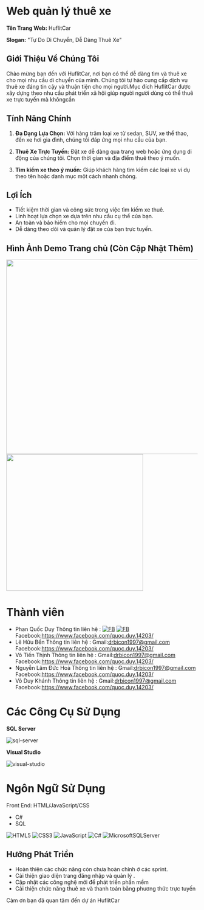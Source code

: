 # **Web quản lý thuê xe**
**Tên Trang Web:** HuflitCar

**Slogan:** "Tự Do Di Chuyển, Dễ Dàng Thuê Xe"

## Giới Thiệu Về Chúng Tôi

Chào mừng bạn đến với HuflitCar, nơi bạn có thể dễ dàng tìm và thuê xe cho mọi nhu cầu di chuyển của mình. Chúng tôi tự hào cung cấp dịch vụ thuê xe đáng tin cậy và thuận tiện cho mọi người.Mục đích HuflitCar được xây dựng theo nhu cầu phát triển xã hội giúp người người dùng có thể thuê xe trực tuyến mà khôngcần

## Tính Năng Chính

1. **Đa Dạng Lựa Chọn:** Với hàng trăm loại xe từ sedan, SUV, xe thể thao, đến xe hơi gia đình, chúng tôi đáp ứng mọi nhu cầu của bạn.

2. **Thuê Xe Trực Tuyến:** Đặt xe dễ dàng qua trang web hoặc ứng dụng di động của chúng tôi. Chọn thời gian và địa điểm thuê theo ý muốn.

3. **Tìm kiếm xe theo ý muốn:** Giúp khách hàng tìm kiếm các loại xe ví dụ theo tên hoặc danh mục một cách nhanh chóng.

## Lợi Ích

- Tiết kiệm thời gian và công sức trong việc tìm kiếm xe thuê.
- Linh hoạt lựa chọn xe dựa trên nhu cầu cụ thể của bạn.
- An toàn và bảo hiểm cho mọi chuyến đi.
- Dễ dàng theo dõi và quản lý đặt xe của bạn trực tuyến.

## Hình Ảnh Demo Trang chủ (Còn Cập Nhật Thêm)

<img src="https://github.com/DuyQuocPhan/Nhom7_Quanlythuexe_T6_Ca2/assets/107761696/0e3abe9c-6a54-4ec8-9dcc-06059d756971"  witdh=244 height =512//>
<img src="https://github.com/DuyQuocPhan/Nhom7_Quanlythuexe_T6_Ca2/assets/107761696/7e00ed13-3b0f-4067-87d4-6c73a1eb0938" witdh=20 height =360/>

# **Thành viên**
  
- Phan Quốc Duy
  Thông tin liên hệ :
 <a href="mailto:drbicon@gmail.com?" target="_blank"><img src="https://img.shields.io/badge/Gmail-D14836?style=for-the-badge&logo=gmail&logoColor=white" alt="FB" /></a>
<a href="https://www.facebook.com/quoc.duy.14203/" target="_blank"><img src="https://img.shields.io/badge/Facebook-%231877F2.svg?style=for-the-badge&logo=Facebook&logoColor=white" alt="FB" /></a>
  Facebook:https://www.facebook.com/quoc.duy.14203/
- Lê Hữu Bền
  Thông tin liên hệ :
  Gmail:drbicon1997@gmail.com
  Facebook:https://www.facebook.com/quoc.duy.14203/
- Võ Tiến Thịnh
  Thông tin liên hệ :
  Gmail:drbicon1997@gmail.com
  Facebook:https://www.facebook.com/quoc.duy.14203/
- Nguyễn Lâm Đức Hoà
  Thông tin liên hệ :
  Gmail:drbicon1997@gmail.com
  Facebook:https://www.facebook.com/quoc.duy.14203/
- Võ Duy Khánh
  Thông tin liên hệ :
  Gmail:drbicon1997@gmail.com
  Facebook:https://www.facebook.com/quoc.duy.14203/

# **Các Công Cụ Sử Dụng**

**SQL Server**

![sql-server](https://github.com/DuyQuocPhan/Nhom7_Quanlythuexe_T6_Ca2/assets/107761696/864251b2-9be3-4387-886d-251293bb9308)

**Visual Studio**

![visual-studio](https://github.com/DuyQuocPhan/Nhom7_Quanlythuexe_T6_Ca2/assets/107761696/092d2bff-0b3b-4ab7-99e5-d6415e32ca14)


# **Ngôn Ngữ Sử Dụng**

 Front End: HTML/JavaScript/CSS
- C#
- SQL
  
![HTML5](https://img.shields.io/badge/html5-%23E34F26.svg?style=for-the-badge&logo=html5&logoColor=white)
![CSS3](https://img.shields.io/badge/css3-%231572B6.svg?style=for-the-badge&logo=css3&logoColor=white)
![JavaScript](https://img.shields.io/badge/javascript-%23323330.svg?style=for-the-badge&logo=javascript&logoColor=%23F7DF1E)
![C#](https://img.shields.io/badge/c%23-%23239120.svg?style=for-the-badge&logo=c-sharp&logoColor=white)
![MicrosoftSQLServer](https://img.shields.io/badge/Microsoft%20SQL%20Server-CC2927?style=for-the-badge&logo=microsoft%20sql%20server&logoColor=white)

## Hướng Phát Triển

- Hoàn thiện các chức năng còn chưa hoàn chỉnh ở các sprint.
- Cải thiện giao diện trang đăng nhập và quản lý .
- Cập nhật các công nghệ mới để phát triển phần mềm
- Cải thiện chức năng thuê xe và thanh toán bằng phương thức trực tuyến


Cảm ơn bạn đã quan tâm đến dự án HuflitCar 
